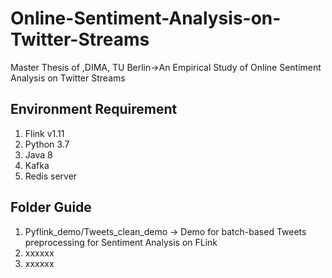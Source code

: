 # Online-Sentiment-Analysis-on-Twitter-Streams
Master Thesis of ,DIMA, TU Berlin->An Empirical Study of  Online Sentiment Analysis on Twitter Streams 

## Environment Requirement
1. Flink v1.11
2. Python 3.7
3. Java 8
4. Kafka
5. Redis server

## Folder Guide
1. Pyflink_demo/Tweets_clean_demo -> Demo for batch-based Tweets preprocessing for Sentiment Analysis on FLink
2. xxxxxx
3. xxxxxx
